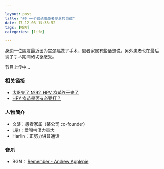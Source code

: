 ```yaml
---

layout: post
title: "#5 一个宫颈癌患者家属的自述"
date: 17-12-03 15:33:52
tags: [播客]
categories: [life]

---
```


身边一位朋友最近因为宫颈癌做了手术，患者家属有些话想说，另外患者也在最后谈了手术期间的切身感受。

节目上传中...

### 相关链接

- [太医来了 №92: HPV 疫苗终于来了](http://music.163.com/#/program?id=791388825)
- [HPV 疫苗是否有必要打？](https://www.zhihu.com/question/20856453/answer/157664384)

### 人物简介

- 文涛：患者家属（某公司 co-founder）
- Lijia：爱喝啤酒力量大
- Hanlin：正努力讲普通话

### 音乐

- BGM： [Remember - Andrew Applepie](http://music.163.com/#/song?id=405599468)
